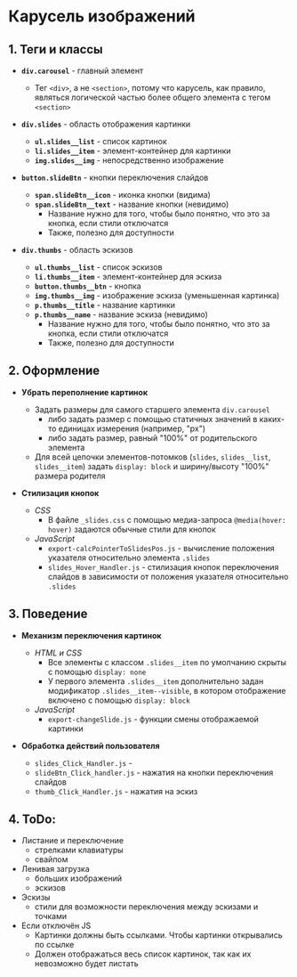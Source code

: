 # Карусель изображений

## 1. Теги и классы
- **`div.carousel`** - главный элемент
  - Тег `<div>`, а не `<section>`, потому что карусель, как правило, являться логической частью более общего элемента с тегом `<section>`

- **`div.slides`** - область отображения картинки
  - **`ul.slides__list`** - список картинок
  - **`li.slides__item`** - элемент-контейнер для картинки
  - **`img.slides__img`** - непосредственно изображение

- **`button.slideBtn`** - кнопки переключения слайдов
  - **`span.slideBtn__icon`** - иконка кнопки (видима)
  - **`span.slideBtn__text`** - название кнопки (невидимо)
    - Название нужно для того, чтобы было понятно, что это за кнопка, если стили отключатся
    - Также, полезно для доступности

- **`div.thumbs`** - область эскизов
  - **`ul.thumbs__list`** - список эскизов
  - **`li.thumbs__item`** - элемент-контейнер для эскиза
  - **`button.thumbs__btn`** - кнопка
  - **`img.thumbs__img`** - изображение эскиза (уменьшенная картинка)
  - **`p.thumbs__title`** - название картинки
  - **`p.thumbs__name`** - название эскиза (невидимо)
    - Название нужно для того, чтобы было понятно, что это за кнопка, если стили отключатся
    - Также, полезно для доступности

<!-- ## Черновик -->
<!-- - **`div.slides__text`** - блок для названия и описания картинки
- **`h4.slides__title`** - название картинки
- **`p.slides__desc`** - описание картинки -->


## 2. Оформление
- **Убрать переполнение картинок**
  - Задать размеры для самого старшего элемента `div.carousel`
    - либо задать размер с помощью статичных значений в каких-то единицах измерения (например, "px")
    - либо задать размер, равный "100%" от родительского элемента
  - Для всей цепочки элементов-потомков (`slides`, `slides__list`, `slides__item`) задать `display: block` и ширину/высоту "100%" размера родителя

- **Стилизация кнопок**
  - *CSS*
    - В файле `_slides.css` с помощью медиа-запроса `@media(hover: hover)` задаются обычные стили для кнопок
  - *JavaScript*
    - `export-calcPointerToSlidesPos.js` - вычисление положения указателя относительно элемента `.slides`
    - `slides_Hover_Handler.js` - стилизация кнопок переключения слайдов в зависимости от положения указателя относительно `.slides`


## 3. Поведение
- **Механизм переключения картинок**
  - *HTML и CSS*
    - Все элементы с классом `.slides__item` по умолчанию скрыты с помощью `display: none`
    - У первого элемента `.slides__item` дополнительно задан модификатор `.slides__item--visible`, в котором отображение включено с помощью `display: block`
  - *JavaScript*
    - `export-changeSlide.js` - функции смены отображаемой картинки

- **Обработка действий пользователя**
  - `slides_Click_Handler.js` -
  - `slideBtn_Click_handler.js` - нажатия на кнопки переключения слайдов
  - `thumb_Click_Handler.js` - нажатия на эскиз


## 4. ToDo:
- Листание и переключение
  - стрелками клавиатуры
  - свайпом
- Ленивая загрузка
  - больших изображений
  - эскизов
- Эскизы
  - стили для возможности переключения между эскизами и точками
- Если отключён JS
  - Картинки должны быть ссылками. Чтобы картинки открывались по ссылке
  - Должен отображаться весь список картинок, так как их невозможно будет листать